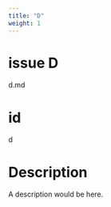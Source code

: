 ```yaml
---
title: "D"
weight: 1
---
```


# issue D

d.md

# id

d

# Description

A description would be here.


